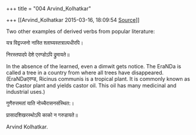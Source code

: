 +++
title = "004 Arvind_Kolhatkar"

+++
[[Arvind_Kolhatkar	2015-03-16, 18:09:54 [Source](https://groups.google.com/g/samskrita/c/7cnyE_Wx80k)]]



Two other examples of derived verbs from popular literature:

  

यत्र विद्वज्जनो नास्ति श्लाघ्यस्तत्राल्पधीरपि।

निरस्तपादपे देशे एरण्डोऽपि द्रुमायते॥

  

In the absence of the learned, even a dimwit gets notice. The EraNDa is called a tree in a country from where all trees have disappeared.
(EraNDaएरण्ड, Ricinus communis is a tropical plant. It is commonly known as the Castor plant and yields castor oil. This oil has many medicinal and industrial uses.)

  

गुणैरुत्तमतां याति नोच्चैरासनसंस्थित:।

प्रासादशिखरस्थोऽपि काको न गरुडायते॥

  

Arvind Kolhatkar.


